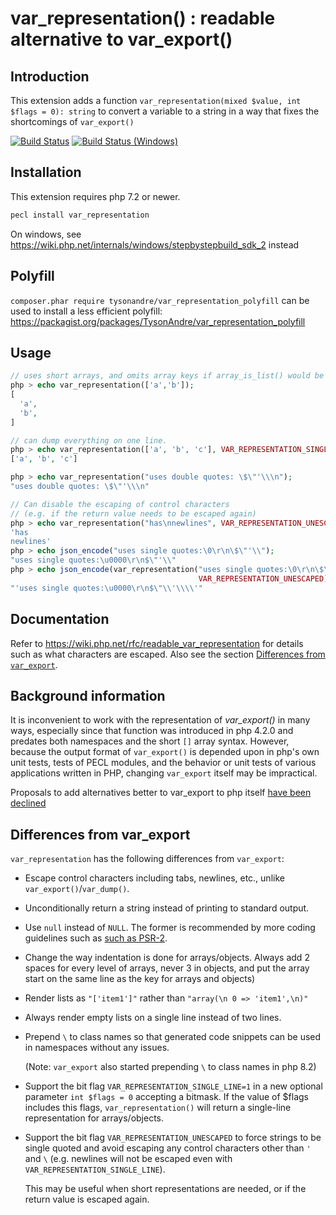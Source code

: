 # var\_representation() : readable alternative to var\_export()

## Introduction

This extension adds a function
`var_representation(mixed $value, int $flags = 0): string` to convert a
variable to a string in a way that fixes the shortcomings of `var_export()`

[![Build Status](https://github.com/TysonAndre/var_representation/actions/workflows/main.yml/badge.svg?branch=main)](https://github.com/TysonAndre/var_representation/actions/workflows/main.yml?query=branch%3Amain)
[![Build Status (Windows)](https://ci.appveyor.com/api/projects/status/9gq4nk1cwmgn88ye?svg=true)](https://ci.appveyor.com/project/TysonAndre/var-representation)

## Installation

This extension requires php 7.2 or newer.

```sh
pecl install var_representation
```

On windows, see https://wiki.php.net/internals/windows/stepbystepbuild_sdk_2 instead

## Polyfill

`composer.phar require tysonandre/var_representation_polyfill` can be used to install a less efficient polyfill:
https://packagist.org/packages/TysonAndre/var_representation_polyfill

## Usage

```php
// uses short arrays, and omits array keys if array_is_list() would be true
php > echo var_representation(['a','b']);
[
  'a',
  'b',
]

// can dump everything on one line.
php > echo var_representation(['a', 'b', 'c'], VAR_REPRESENTATION_SINGLE_LINE);
['a', 'b', 'c']

php > echo var_representation("uses double quotes: \$\"'\\\n");
"uses double quotes: \$\"'\\\n"

// Can disable the escaping of control characters
// (e.g. if the return value needs to be escaped again)
php > echo var_representation("has\nnewlines", VAR_REPRESENTATION_UNESCAPED);
'has
newlines'
php > echo json_encode("uses single quotes:\0\r\n\$\"'\\");
"uses single quotes:\u0000\r\n$\"'\\"
php > echo json_encode(var_representation("uses single quotes:\0\r\n\$\"'\\",
                                          VAR_REPRESENTATION_UNESCAPED));
"'uses single quotes:\u0000\r\n$\"\\'\\\\'"
```

## Documentation

Refer to https://wiki.php.net/rfc/readable_var_representation for details such as what characters are escaped.
Also see the section [Differences from `var_export`](#differences-from-var_export).

## Background information

It is inconvenient to work with the representation of *var\_export()* in many
ways, especially since that function was introduced in php 4.2.0 and
predates both namespaces and the short `[]` array syntax. However,
because the output format of `var_export()` is depended upon in php's
own unit tests, tests of PECL modules, and the behavior or unit tests of
various applications written in PHP, changing `var_export` itself may
be impractical.

Proposals to add alternatives better to var_export to php itself
[have been declined](https://wiki.php.net/rfc/readable_var_representation)

## Differences from var_export

`var_representation` has the following differences from `var_export`:

- Escape control characters including tabs, newlines, etc.,
  unlike `var_export()`/`var_dump()`.
- Unconditionally return a string instead of printing to standard output.
- Use `null` instead of `NULL`. The former is recommended by more coding guidelines such as [such as PSR-2](https://www.php-fig.org/psr/psr-2/).
- Change the way indentation is done for arrays/objects. Always add 2
  spaces for every level of arrays, never 3 in objects, and put the
  array start on the same line as the key for arrays and objects)
- Render lists as `"['item1']"` rather than `"array(\n 0 => 'item1',\n)"`
- Always render empty lists on a single line instead of two lines.
- Prepend `\` to class names so that generated code snippets can be
  used in namespaces without any issues.

  (Note: `var_export` also started prepending `\` to class names in php 8.2)
- Support the bit flag `VAR_REPRESENTATION_SINGLE_LINE=1` in a new
  optional parameter `int $flags = 0` accepting a bitmask. If the
  value of $flags includes this flags, `var_representation()` will
  return a single-line representation for arrays/objects.
- Support the bit flag `VAR_REPRESENTATION_UNESCAPED` to force
  strings to be single quoted and avoid escaping any control characters other than `'` and `\`
  (e.g. newlines will not be escaped even with `VAR_REPRESENTATION_SINGLE_LINE`).

  This may be useful when short representations are needed,
  or if the return value is escaped again.
